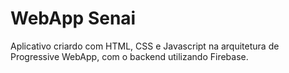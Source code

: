 # WebApp Senai

Aplicativo criardo com HTML, CSS e Javascript na arquitetura de Progressive WebApp, com o backend utilizando Firebase.
